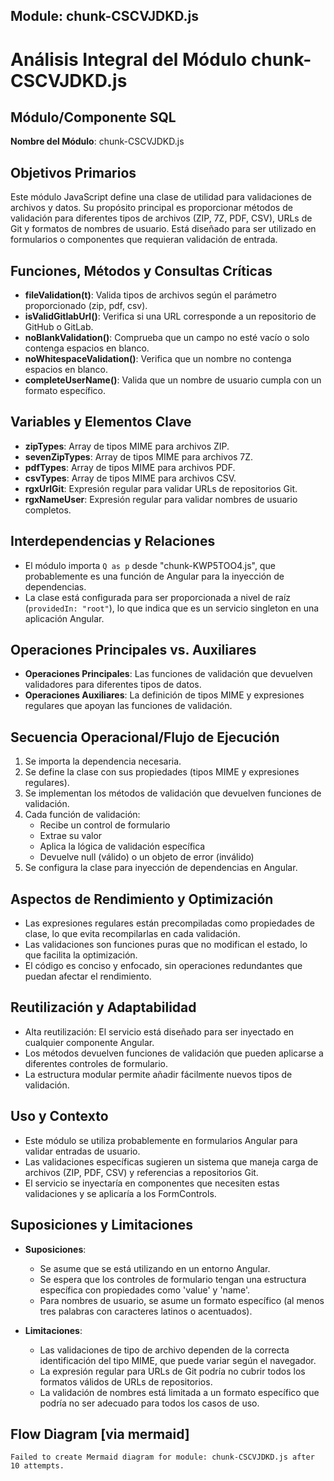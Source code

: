 ## Module: chunk-CSCVJDKD.js

# Análisis Integral del Módulo chunk-CSCVJDKD.js

## Módulo/Componente SQL
**Nombre del Módulo**: chunk-CSCVJDKD.js

## Objetivos Primarios
Este módulo JavaScript define una clase de utilidad para validaciones de archivos y datos. Su propósito principal es proporcionar métodos de validación para diferentes tipos de archivos (ZIP, 7Z, PDF, CSV), URLs de Git y formatos de nombres de usuario. Está diseñado para ser utilizado en formularios o componentes que requieran validación de entrada.

## Funciones, Métodos y Consultas Críticas
- **fileValidation(t)**: Valida tipos de archivos según el parámetro proporcionado (zip, pdf, csv).
- **isValidGitlabUrl()**: Verifica si una URL corresponde a un repositorio de GitHub o GitLab.
- **noBlankValidation()**: Comprueba que un campo no esté vacío o solo contenga espacios en blanco.
- **noWhitespaceValidation()**: Verifica que un nombre no contenga espacios en blanco.
- **completeUserName()**: Valida que un nombre de usuario cumpla con un formato específico.

## Variables y Elementos Clave
- **zipTypes**: Array de tipos MIME para archivos ZIP.
- **sevenZipTypes**: Array de tipos MIME para archivos 7Z.
- **pdfTypes**: Array de tipos MIME para archivos PDF.
- **csvTypes**: Array de tipos MIME para archivos CSV.
- **rgxUrlGit**: Expresión regular para validar URLs de repositorios Git.
- **rgxNameUser**: Expresión regular para validar nombres de usuario completos.

## Interdependencias y Relaciones
- El módulo importa `Q as p` desde "chunk-KWP5TOO4.js", que probablemente es una función de Angular para la inyección de dependencias.
- La clase está configurada para ser proporcionada a nivel de raíz (`providedIn: "root"`), lo que indica que es un servicio singleton en una aplicación Angular.

## Operaciones Principales vs. Auxiliares
- **Operaciones Principales**: Las funciones de validación que devuelven validadores para diferentes tipos de datos.
- **Operaciones Auxiliares**: La definición de tipos MIME y expresiones regulares que apoyan las funciones de validación.

## Secuencia Operacional/Flujo de Ejecución
1. Se importa la dependencia necesaria.
2. Se define la clase con sus propiedades (tipos MIME y expresiones regulares).
3. Se implementan los métodos de validación que devuelven funciones de validación.
4. Cada función de validación:
   - Recibe un control de formulario
   - Extrae su valor
   - Aplica la lógica de validación específica
   - Devuelve null (válido) o un objeto de error (inválido)
5. Se configura la clase para inyección de dependencias en Angular.

## Aspectos de Rendimiento y Optimización
- Las expresiones regulares están precompiladas como propiedades de clase, lo que evita recompilarlas en cada validación.
- Las validaciones son funciones puras que no modifican el estado, lo que facilita la optimización.
- El código es conciso y enfocado, sin operaciones redundantes que puedan afectar el rendimiento.

## Reutilización y Adaptabilidad
- Alta reutilización: El servicio está diseñado para ser inyectado en cualquier componente Angular.
- Los métodos devuelven funciones de validación que pueden aplicarse a diferentes controles de formulario.
- La estructura modular permite añadir fácilmente nuevos tipos de validación.

## Uso y Contexto
- Este módulo se utiliza probablemente en formularios Angular para validar entradas de usuario.
- Las validaciones específicas sugieren un sistema que maneja carga de archivos (ZIP, PDF, CSV) y referencias a repositorios Git.
- El servicio se inyectaría en componentes que necesiten estas validaciones y se aplicaría a los FormControls.

## Suposiciones y Limitaciones
- **Suposiciones**:
  - Se asume que se está utilizando en un entorno Angular.
  - Se espera que los controles de formulario tengan una estructura específica con propiedades como 'value' y 'name'.
  - Para nombres de usuario, se asume un formato específico (al menos tres palabras con caracteres latinos o acentuados).
  
- **Limitaciones**:
  - Las validaciones de tipo de archivo dependen de la correcta identificación del tipo MIME, que puede variar según el navegador.
  - La expresión regular para URLs de Git podría no cubrir todos los formatos válidos de URLs de repositorios.
  - La validación de nombres está limitada a un formato específico que podría no ser adecuado para todos los casos de uso.
## Flow Diagram [via mermaid]
```mermaid
Failed to create Mermaid diagram for module: chunk-CSCVJDKD.js after 10 attempts.
```
